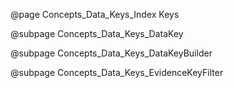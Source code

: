 @page Concepts_Data_Keys_Index Keys

@subpage Concepts_Data_Keys_DataKey

@subpage Concepts_Data_Keys_DataKeyBuilder

@subpage Concepts_Data_Keys_EvidenceKeyFilter